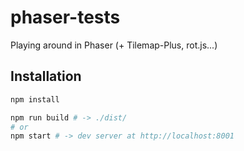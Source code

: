 phaser-tests
============

Playing around in Phaser (+ Tilemap-Plus, rot.js...)

## Installation

```bash
npm install

npm run build # -> ./dist/
# or
npm start # -> dev server at http://localhost:8001
